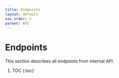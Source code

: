 ```yaml
---
title: Endpoints
layout: default
nav_order: 1
parent: API
---
```



# Endpoints
This section describes all endpoints from internal API.

1. TOC
{:toc}